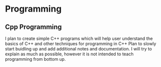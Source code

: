 # Programming

## Cpp Programming


I plan to create simple C++ programs which will help user understand the basics of C++ and other techniques for programming in C++
Plan to slowly start buidling up and add additional notes and documentation.
I will try to explain as much as possible, however it is not intended to teach programming from bottom up.

